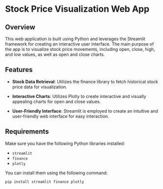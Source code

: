 # Stock Price Visualization Web App

## Overview

This web application is built using Python and leverages the Streamlit framework for creating an interactive user interface. The main purpose of the app is to visualize stock price movements, including open, close, high, and low values, as well as open and close charts.

## Features

- **Stock Data Retrieval**: Utilizes the finance library to fetch historical stock price data for visualization.

- **Interactive Charts**: Utilizes Plotly to create interactive and visually appealing charts for open and close values.

- **User-Friendly Interface**: Streamlit is employed to create an intuitive and user-friendly web interface for easy interaction.

## Requirements

Make sure you have the following Python libraries installed:

- `streamlit`
- `finance`
- `plotly`

You can install them using the following command:

```bash
pip install streamlit finance plotly
